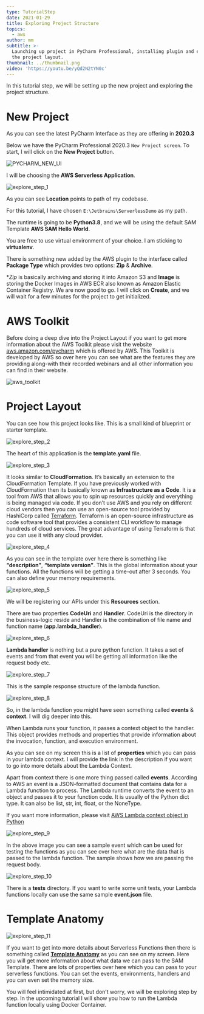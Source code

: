 ```yaml
---
type: TutorialStep
date: 2021-01-29
title: Exploring Project Structure
topics:
  - aws
author: mm
subtitle: >-
  Launching up project in PyCharm Professional, installing plugin and exploring
  the project layout.
thumbnail: ../thumbnail.png
video: 'https://youtu.be/yQd2N2tYN0c'
---
```


In this tutorial step, we will be setting up the new project and exploring the project structure.

# New Project

As you can see the latest PyCharm Interface as they are offering in **2020.3**

Below we have the PyCharm Professional 2020.3 `New Project screen`. To start, I will click on the **New Project** button.

![PYCHARM_NEW_UI](pycharm_ui_interface.png)

I will be choosing the **AWS Serverless Application**.

![explore_step_1](steps/step1.png)

As you can see **Location** points to path of my codebase.

For this tutorial, I have chosen `E:\Jetbrains\ServerlessDemo` as my path.

The runtime is going to be **Python3.8**, and we will be using the default SAM Template **AWS SAM Hello World**.

You are free to use virtual environment of your choice. I am sticking to **virtualenv**.

There is something new added by the AWS plugin to the interface called **Package Type** which provides two options: **Zip** & **Archive**.

**Zip* is basically archiving and storing it into Amazon S3
and **Image** is storing the Docker Images in AWS ECR
also known as Amazon Elastic Container Registry. We are now good to go. I will click on **Create**, and we will
wait for a few minutes for the project to get initialized.

# AWS Toolkit

Before doing a deep dive into the Project Layout
if you want to get more information
about the AWS Toolkit please visit the website
[aws.amazon.com/pycharm](https://aws.amazon.com/pycharm/) which is offered by AWS.
This Toolkit is developed by AWS so over here you can see what
are the features they are providing along-with their recorded webinars
and all other information you can find in their website.

![aws_toolkit](aws_toolkit.png)

# Project Layout

You can see how this project looks like.
This is a small kind of blueprint or starter template.

![explore_step_2](steps/step2.png)

The heart of this application is the **template.yaml** file.

![explore_step_3](steps/step3.png)

It looks similar to **CloudFormation**.
It’s basically an extension to the CloudFormation Template.
If you have previously worked with CloudFormation then its
basically known as **Infrastructure as a Code**.
It is a tool from AWS that allows you to spin up resources
quickly and everything is being managed via code.
If you don’t use AWS and you rely on different cloud vendors
then you can use an open-source tool provided by HashiCorp called [Terraform](https://www.terraform.io/). Terraform is an open-source
infrastructure as code software tool that provides a consistent
CLI workflow to manage hundreds of cloud services. The great
advantage of using Terraform is that you can use it with any cloud
provider.

![explore_step_4](steps/step4.png)

As you can see in the template over here there is
something like **“description”**, **“template version”**. This is the global information about your functions. All the functions will be getting a time-out after 3 seconds. You can also define your memory requirements.

![explore_step_5](steps/step5.png)

We will be registering our APIs under this **Resources** section.

There are two properties **CodeUri** and **Handler**.
CodeUri is the directory in the business-logic reside
and Handler is the combination of file name and
function name (**app.lambda_handler**).

![explore_step_6](steps/step6.png)

**Lambda handler** is nothing but a pure python function. It takes a set of events and from
that event you will be getting all information like the request body etc.

![explore_step_7](steps/step7.png)

This is the sample response structure of the lambda function.  

![explore_step_8](steps/step8.png)

So, in the lambda function you might have seen something called **events** & **context**.
I will dig deeper into this.

When Lambda runs your function, it passes a context object to the handler.
This object provides methods and properties that provide information about
the invocation, function, and execution environment.

As you can see on my screen this is a list of **properties** which you can pass
in your lambda context. I will provide the link in the description if you want to go into more
details about the Lambda Context.

Apart from context there is one more thing passed called **events**.
According to AWS an event is a JSON-formatted document that contains data for a
Lambda function to process. The Lambda runtime converts the event to an object and
passes it to your function code. It is usually of the Python dict type. It can also
be list, str, int, float, or the NoneType.

If you want more information, please visit [AWS Lambda context object in Python](https://docs.aws.amazon.com/lambda/latest/dg/python-context.html)

![explore_step_9](steps/step9.png)

In the above image you can see a sample event which can be used for testing the functions as you can see over here
what are the data that is passed to the lambda function.
The sample shows how we are passing the request body.

![explore_step_10](steps/step10.png)

There is a **tests** directory. If you want to write some unit tests, your Lambda functions
locally can use the same sample **event.json** file.

# Template Anatomy

![explore_step_11](steps/step11.png)

If you want to get into more details about Serverless Functions then there is something
called **[Template Anatomy](https://docs.aws.amazon.com/AWSCloudFormation/latest/UserGuide/template-anatomy.html)** as you can see on my screen. Here you will get more information about what data we can pass to the SAM Template.
There are lots of properties over here which you can pass to your serverless functions. You can set the events, environments, handlers and you can even set the memory size.

You will feel intimidated at first, but don’t worry, we will be exploring step by step. In the upcoming tutorial I will show you how to run the Lambda function locally using
Docker Container.
